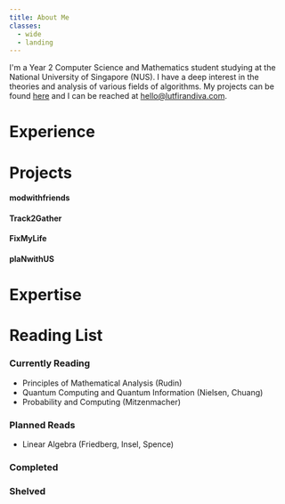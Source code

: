 ```yaml
---
title: About Me
classes:
  - wide
  - landing
---
```

I'm a Year 2 Computer Science and Mathematics student studying at the National University of Singapore (NUS). I have a deep interest in the theories and analysis of various fields of algorithms. My projects can be found [here](https://github.com/luffingluffy) and I can be reached at <hello@lutfirandiva.com>.

# Experience

# Projects

#### modwithfriends

#### Track2Gather

#### FixMyLife

#### plaNwithUS

# Expertise

# Reading List

### Currently Reading
  - Principles of Mathematical Analysis (Rudin)
  - Quantum Computing and Quantum Information (Nielsen, Chuang)
  - Probability and Computing (Mitzenmacher)

### Planned Reads
  - Linear Algebra (Friedberg, Insel, Spence)

### Completed

### Shelved
